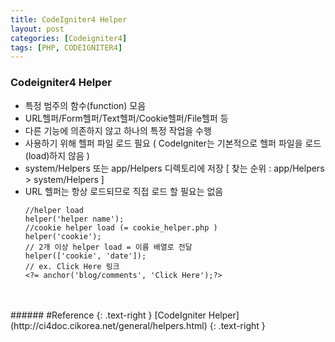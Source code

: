 ```yaml
---
title: CodeIgniter4 Helper
layout: post
categories: [Codeigniter4]
tags: [PHP, CODEIGNITER4]
---
```


### Codeigniter4 Helper
- 특정 범주의 함수(function) 모음
- URL헬퍼/Form헬퍼/Text헬퍼/Cookie헬퍼/File헬퍼 등
- 다른 기능에 의존하지 않고 하나의 특정 작업을 수행
- 사용하기 위해 헬퍼 파일 로드 필요 ( CodeIgniter는 기본적으로 헬퍼 파일을 로드(load)하지 않음 )
- system/Helpers 또는 app/Helpers 디렉토리에 저장 [ 찾는 순위 : app/Helpers > system/Helpers ]
- URL 헬퍼는 항상 로드되므로 직접 로드 할 필요는 없음
    ```
    //helper load
    helper('helper name');
    //cookie helper load (= cookie_helper.php )
    helper('cookie');
    // 2개 이상 helper load = 이름 배열로 전달
    helper(['cookie', 'date']);
    // ex. Click Here 링크
    <?= anchor('blog/comments', 'Click Here');?>
    ```


<br>
<br>
###### #Reference
{: .text-right }
[CodeIgniter Helper](http://ci4doc.cikorea.net/general/helpers.html)
{: .text-right }

